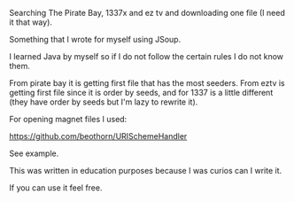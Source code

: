 Searching The Pirate Bay, 1337x and ez tv and downloading one file (I need it that way).

Something that I wrote for myself using JSoup.

I learned Java by myself so if I do not follow the certain rules I do not know them.

From pirate bay it is getting first file that has the most seeders. From eztv is getting first file since it is order by seeds, and for 1337 is a little different (they have order by seeds but I'm lazy to rewrite it).

For opening magnet files I used:

https://github.com/beothorn/URISchemeHandler

See example.

This was written in education purposes because I was curios can I write it.

If you can use it feel free.
